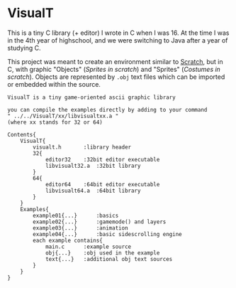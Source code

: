 # VisualT
This is a tiny C library (+ editor) I wrote in C when I was 16.
At the time I was in the 4th year of highschool, and we were switching to Java after a year of studying C.

This project was meant to create an environment similar to [Scratch](https://scratch.mit.edu/ "www.scratch.mit.edu"), but in C, with graphic "Objects" (*Sprites in scratch*) and "Sprites" (*Costumes in scratch*). Objects are represented by `.obj` text files which can be imported or embedded within the source.


```
VisualT is a tiny game-oriented ascii graphic library

you can compile the examples directly by adding to your command
" ../../VisualT/xx/libvisualtxx.a "
(where xx stands for 32 or 64)

Contents{
	VisualT{
		visualt.h	 	:library header
		32{
			editor32	:32bit editor executable
			libvisualt32.a	:32bit library
		}
		64{
			editor64	:64bit editor executable
			libvisualt64.a	:64bit library
		}
	}
	Examples{
		example01{...}		:basics
		example02{...}		:gamemode() and layers
		example03{...}		:animation
		example04{...}		:basic sidescrolling engine
		each example contains{
			main.c		:example source
			obj{...}	:obj used in the example
			text{...}	:additional obj text sources
		}
	}
}
```